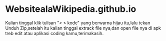 # WebsitealaWikipedia.github.io
Kalian tinggal klik tulisan "&lt; > kode" yang berwarna hijau itu,lalu tekan Unduh Zip,setelah itu kalian tinggal extrack file nya,dan open file nya di apk treb edit atau aplikasi coding kamu,terimakasih.
